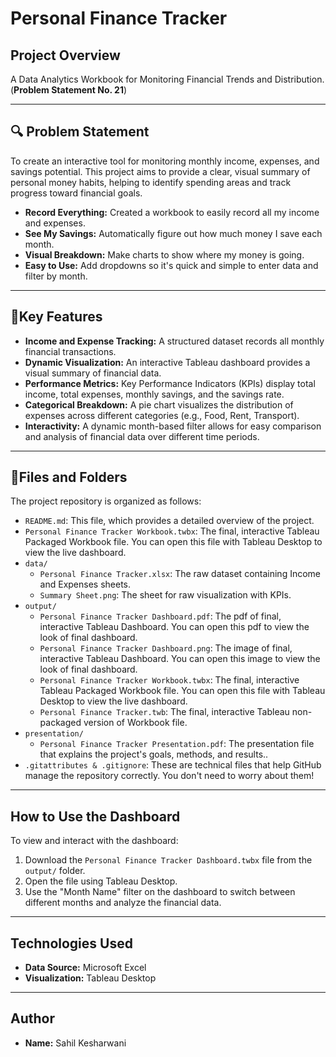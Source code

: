 # Personal Finance Tracker

## Project Overview

A Data Analytics Workbook for Monitoring Financial Trends and Distribution. (**Problem Statement No. 21**)

---
## 🔍 Problem Statement

To create an interactive tool for monitoring monthly income, expenses, and savings potential. This project aims to provide a clear, visual summary of personal money habits, helping
to identify spending areas and track progress toward financial goals.

- **Record Everything:** Created a workbook to easily record all my income and expenses.
- **See My Savings:** Automatically figure out how much money I save each month.
- **Visual Breakdown:** Make charts to show where my money is going.
- **Easy to Use:** Add dropdowns so it's quick and simple to enter data and filter by month.

---

## 🚀Key Features 

- **Income and Expense Tracking:** A structured dataset records all monthly financial transactions.
- **Dynamic Visualization:** An interactive Tableau dashboard provides a visual summary of financial data.
- **Performance Metrics:** Key Performance Indicators (KPIs) display total income, total expenses, monthly savings, and the savings rate.
- **Categorical Breakdown:** A pie chart visualizes the distribution of expenses across different categories (e.g., Food, Rent, Transport).
- **Interactivity:** A dynamic month-based filter allows for easy comparison and analysis of financial data over different time periods.

---

## 📁Files and Folders

The project repository is organized as follows:

-   `README.md`: This file, which provides a detailed overview of the project.
-   `Personal Finance Tracker Workbook.twbx`: The final, interactive Tableau Packaged Workbook file. You can open this file with Tableau Desktop to view the live dashboard.
-   `data/`
    -   `Personal Finance Tracker.xlsx`: The raw dataset containing Income and Expenses sheets.
    -   `Summary Sheet.png`: The sheet for raw visualization with KPIs.
-   `output/`
    -   `Personal Finance Tracker Dashboard.pdf`: The pdf of final, interactive Tableau Dashboard. You can open this pdf to view the look of final dashboard.
    -   `Personal Finance Tracker Dashboard.png`: The image of final, interactive Tableau Dashboard. You can open this image to view the look of final dashboard.
    -   `Personal Finance Tracker Workbook.twbx`: The final, interactive Tableau Packaged Workbook file. You can open this file with Tableau Desktop to view the live dashboard.
    -   `Personal Finance Tracker.twb`: The final, interactive Tableau non-packaged version of Workbook file.
-   `presentation/`
    -   `Personal Finance Tracker Presentation.pdf`: The presentation file that explains the project's goals, methods, and results..
-   `.gitattributes & .gitignore`: These are technical files that help GitHub manage the repository correctly. You don't need to worry about them!

---

## How to Use the Dashboard

To view and interact with the dashboard:

1.  Download the `Personal Finance Tracker Dashboard.twbx` file from the `output/` folder.
2.  Open the file using Tableau Desktop.
3.  Use the "Month Name" filter on the dashboard to switch between different months and analyze the financial data.

---

## Technologies Used

-   **Data Source:** Microsoft Excel
-   **Visualization:** Tableau Desktop

---

## Author

-   **Name:** Sahil Kesharwani